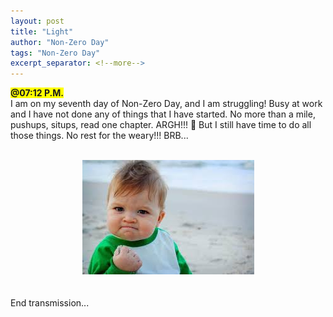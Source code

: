 ```yaml
---
layout: post
title: "Light"
author: "Non-Zero Day"
tags: "Non-Zero Day"
excerpt_separator: <!--more-->
---
```

<span style="background-color: yellow;font-weight: bold;">@07:12 P.M.</span><br />
I am on my seventh day of Non-Zero Day, and I am struggling! Busy at work and I have not done <!--more-->any of things that I have started. No more than a mile, pushups, situps, read one chapter. ARGH!!! 🤬 But I still have time to do all those things. No rest for the weary!!! BRB...
<br /><br />
<div style="text-align: center;">
<img src="../assets/images/ICanDoThis.jpeg" alt="I Can Do This!" />
</div>
<br /><br />
End transmission...
